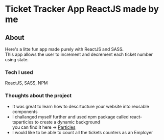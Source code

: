 # Ticket Tracker App ReactJS made by me

## About
Here's a litte fun app made purely with ReactJS and SASS. <br>
This app allows the user to increment and decrement each ticket number using state.

### Tech I used
ReactJS, SASS, NPM

### Thoughts about the project

- It was great to learn how to descrtucture your website into reusable components
- I challanged myself further and used npm package called react-tsparticles to create a dynamic background
<br>you can find it here -> [Particles](https://particles.js.org/)
- I would like to be able to count all the tickets counters as an Employer


